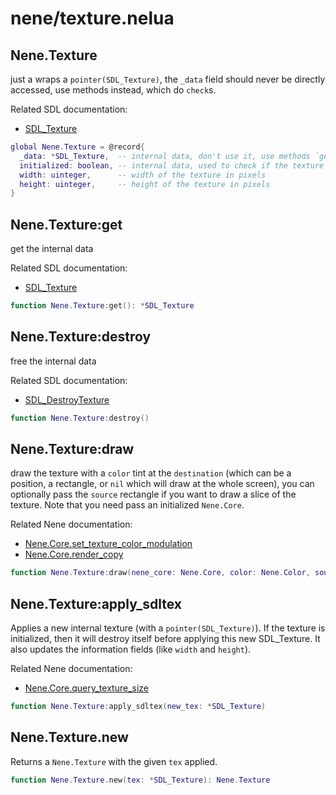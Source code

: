 # nene/texture.nelua
## Nene.Texture
just a wraps a `pointer(SDL_Texture)`, the `_data` field should never be directly accessed, 
use methods instead, which do `check`s. 
 
Related SDL documentation: 
* [SDL_Texture](https://wiki.libsdl.org/SDL_Texture)
```lua
global Nene.Texture = @record{
  _data: *SDL_Texture,  -- internal data, don't use it, use methods `get` and `apply_sdltex` instead
  initialized: boolean, -- internal data, used to check if the texture is initialized
  width: uinteger,      -- width of the texture in pixels
  height: uinteger,     -- height of the texture in pixels
}
```

## Nene.Texture:get
get the internal data 
 
Related SDL documentation: 
* [SDL_Texture](https://wiki.libsdl.org/SDL_Texture)
```lua
function Nene.Texture:get(): *SDL_Texture
```

## Nene.Texture:destroy
free the internal data 
 
Related SDL documentation: 
* [SDL_DestroyTexture](https://wiki.libsdl.org/SDL_DestroyTexture)
```lua
function Nene.Texture:destroy()
```

## Nene.Texture:draw
draw the texture with a `color` tint at the `destination` (which can be a position, a rectangle, or `nil` which will draw at the whole screen), 
you can optionally pass the `source` rectangle if you want to draw a slice of the texture. 
Note that you need pass an initialized `Nene.Core`. 
 
Related Nene documentation: 
* [Nene.Core.set_texture_color_modulation](core_state.md#nenecoreset_texture_color_modulation) 
* [Nene.Core.render_copy](core_state.md#nenecorerender_copy)
```lua
function Nene.Texture:draw(nene_core: Nene.Core, color: Nene.Color, source: facultative(Nene.Math.Rect), destination: overload(Nene.Math.Vec2, Nene.Math.Rect, niltype))
```

## Nene.Texture:apply_sdltex
Applies a new internal texture (with a `pointer(SDL_Texture)`). 
If the texture is initialized, then it will destroy itself before applying this new SDL_Texture. 
It also updates the information fields (like `width` and `height`). 
 
Related Nene documentation: 
* [Nene.Core.query_texture_size](core_state.md#nenecorequery_texture_size)
```lua
function Nene.Texture:apply_sdltex(new_tex: *SDL_Texture)
```

## Nene.Texture.new
Returns a `Nene.Texture` with the given `tex` applied.
```lua
function Nene.Texture.new(tex: *SDL_Texture): Nene.Texture
```
